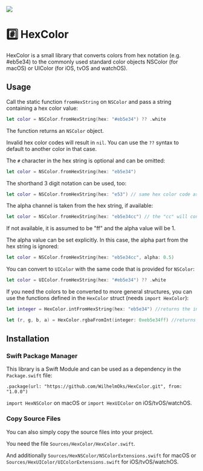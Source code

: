 <p>
    <img src="https://img.shields.io/badge/Swift-5-orange.svg" />
</p>

# #️⃣ HexColor

HexColor is a small library that converts colors from hex notation (e.g. #eb5e34) to the commonly used standard color objects NSColor (for macOS) or UIColor (for iOS, tvOS and watchOS).

## Usage

Call the static function `fromHexString` on `NSColor` and pass a string containing a hex color value:
```swift
let color = NSColor.fromHexString(hex: "#eb5e34") ?? .white
```
The function returns an `NSColor` object.

Invalid hex color codes will result in `nil`. You can use the `??` syntax to default to another color in that case.

The `#` character in the hex string is optional and can be omitted:
```swift
let color = NSColor.fromHexString(hex: "eb5e34")
```

The shorthand 3 digit notation can be used, too:
```swift
let color = NSColor.fromHexString(hex: "e53") // same hex color code as "ee5533"
```

The alpha channel is taken from the hex string, if available:
```swift
let color = NSColor.fromHexString(hex: "eb5e34cc") // the "cc" will convert to the alpha value 0.8
```
If not available, it is assumed to be "ff" and the alpha value will be 1.

The alpha value can be set explicitly. In this case, the alpha part from the hex string is ignored:
```swift
let color = NSColor.fromHexString(hex: "eb5e34cc", alpha: 0.5)
```

You can convert to `UIColor` with the same code that is provided for `NSColor`:

```swift
let color = UIColor.fromHexString(hex: "#eb5e34") ?? .white
```

If you need the colors to be converted to more general structures, you can use the functions defined in the `HexColor` struct (needs `import HexColor`):

```swift
let integer = HexColor.intFromHexString(hex: "eb5e34") //returns the integer value 0xeb5e34ff
```

```swift
let (r, g, b, a) = HexColor.rgbaFromInt(integer: 0xeb5e34ff) //returns a tuple containing the (r,g,b,a) CGFloat color components 
```

## Installation

### Swift Package Manager

This library is a Swift Module and can be used as a dependency in the `Package.swift` file:

```
.package(url: "https://github.com/WilhelmOks/HexColor.git", from: "1.0.0")
```

`import HexNSColor` on macOS or `import HexUIColor` on iOS/tvOS/watchOS.

### Copy Source Files

You can also simply copy the source files into your project.

You need the file `Sources/HexColor/HexColor.swift`.

And additionally `Sources/HexNSColor/NSColorExtensions.swift` for macOS or `Sources/HexUIColor/UIColorExtensions.swift` for iOS/tvOS/watchOS.
